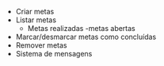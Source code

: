 - Criar metas
- Listar metas
    - Metas realizadas
    -metas abertas
- Marcar/desmarcar metas como concluídas
- Remover metas
- Sistema de mensagens
